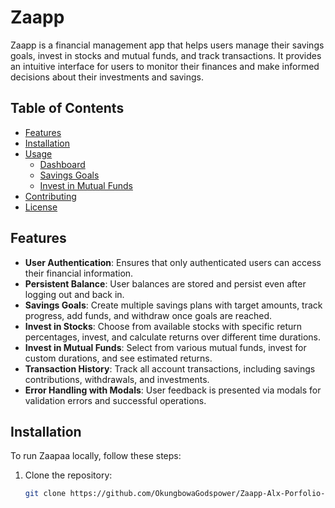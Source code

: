 # Zaapp

Zaapp is a financial management app that helps users manage their savings goals, invest in stocks and mutual funds, and track transactions. It provides an intuitive interface for users to monitor their finances and make informed decisions about their investments and savings.

## Table of Contents
- [Features](#features)
- [Installation](#installation)
- [Usage](#usage)
  - [Dashboard](#dashboard)
  - [Savings Goals](#savings-goals)
  - [Invest in Mutual Funds](#invest-in-mutual-funds)
- [Contributing](#contributing)
- [License](#license)

## Features
- **User Authentication**: Ensures that only authenticated users can access their financial information.
- **Persistent Balance**: User balances are stored and persist even after logging out and back in.
- **Savings Goals**: Create multiple savings plans with target amounts, track progress, add funds, and withdraw once goals are reached.
- **Invest in Stocks**: Choose from available stocks with specific return percentages, invest, and calculate returns over different time durations.
- **Invest in Mutual Funds**: Select from various mutual funds, invest for custom durations, and see estimated returns.
- **Transaction History**: Track all account transactions, including savings contributions, withdrawals, and investments.
- **Error Handling with Modals**: User feedback is presented via modals for validation errors and successful operations.

## Installation
To run Zaapaa locally, follow these steps:
1. Clone the repository:
   ```bash
   git clone https://github.com/OkungbowaGodspower/Zaapp-Alx-Porfolio-Project.git
